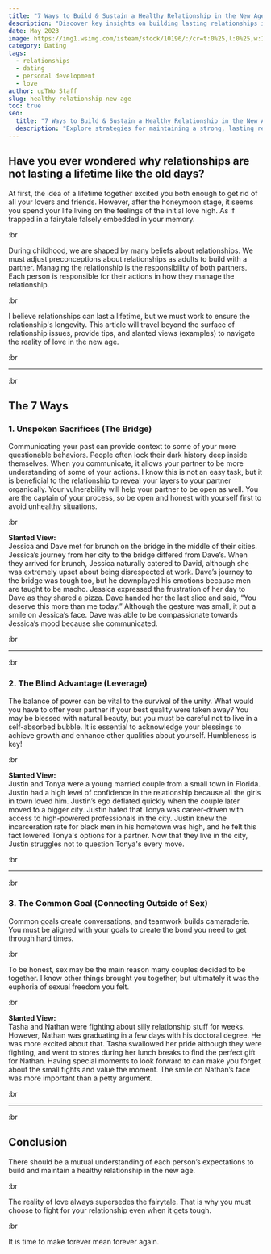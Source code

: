 ```yaml
---
title: "7 Ways to Build & Sustain a Healthy Relationship in the New Age"
description: "Discover key insights on building lasting relationships in today's world. Learn how to balance communication, faith, commitment, and personal growth in your partnership."
date: May 2023
image: https://img1.wsimg.com/isteam/stock/10196/:/cr=t:0%25,l:0%25,w:100%25,h:100%25/rs=w:1280/:/rs=w:1280
category: Dating
tags:
  - relationships
  - dating
  - personal development
  - love
author: upTWo Staff
slug: healthy-relationship-new-age
toc: true
seo:
  title: "7 Ways to Build & Sustain a Healthy Relationship in the New Age"
  description: "Explore strategies for maintaining a strong, lasting relationship in today's world. From communication to commitment, learn how to nurture love and trust."
---
```


## Have you ever wondered why relationships are not lasting a lifetime like the old days?  

At first, the idea of a lifetime together excited you both enough to get rid of all your lovers and friends. However, after the honeymoon stage, it seems you spend your life living on the feelings of the initial love high. As if trapped in a fairytale falsely embedded in your memory.  

:br

During childhood, we are shaped by many beliefs about relationships. We must adjust preconceptions about relationships as adults to build with a partner. Managing the relationship is the responsibility of both partners. Each person is responsible for their actions in how they manage the relationship.  

:br

I believe relationships can last a lifetime, but we must work to ensure the relationship's longevity. This article will travel beyond the surface of relationship issues, provide tips, and slanted views (examples) to navigate the reality of love in the new age.  

:br

---

:br

## The 7 Ways  

### 1. Unspoken Sacrifices (The Bridge)  

Communicating your past can provide context to some of your more questionable behaviors. People often lock their dark history deep inside themselves. When you communicate, it allows your partner to be more understanding of some of your actions. I know this is not an easy task, but it is beneficial to the relationship to reveal your layers to your partner organically. Your vulnerability will help your partner to be open as well. You are the captain of your process, so be open and honest with yourself first to avoid unhealthy situations.  

:br

**Slanted View:**  
Jessica and Dave met for brunch on the bridge in the middle of their cities. Jessica’s journey from her city to the bridge differed from Dave’s. When they arrived for brunch, Jessica naturally catered to David, although she was extremely upset about being disrespected at work. Dave’s journey to the bridge was tough too, but he downplayed his emotions because men are taught to be macho. Jessica expressed the frustration of her day to Dave as they shared a pizza. Dave handed her the last slice and said, “You deserve this more than me today.” Although the gesture was small, it put a smile on Jessica’s face. Dave was able to be compassionate towards Jessica’s mood because she communicated.  

:br

---

:br

### 2. The Blind Advantage (Leverage)  

The balance of power can be vital to the survival of the unity. What would you have to offer your partner if your best quality were taken away? You may be blessed with natural beauty, but you must be careful not to live in a self-absorbed bubble. It is essential to acknowledge your blessings to achieve growth and enhance other qualities about yourself. Humbleness is key!  

:br

**Slanted View:**  
Justin and Tonya were a young married couple from a small town in Florida. Justin had a high level of confidence in the relationship because all the girls in town loved him. Justin’s ego deflated quickly when the couple later moved to a bigger city. Justin hated that Tonya was career-driven with access to high-powered professionals in the city. Justin knew the incarceration rate for black men in his hometown was high, and he felt this fact lowered Tonya's options for a partner. Now that they live in the city, Justin struggles not to question Tonya's every move.  

:br

---

:br

### 3. The Common Goal (Connecting Outside of Sex)  

Common goals create conversations, and teamwork builds camaraderie. You must be aligned with your goals to create the bond you need to get through hard times.  

:br

To be honest, sex may be the main reason many couples decided to be together. I know other things brought you together, but ultimately it was the euphoria of sexual freedom you felt.  

:br

**Slanted View:**  
Tasha and Nathan were fighting about silly relationship stuff for weeks. However, Nathan was graduating in a few days with his doctoral degree. He was more excited about that. Tasha swallowed her pride although they were fighting, and went to stores during her lunch breaks to find the perfect gift for Nathan. Having special moments to look forward to can make you forget about the small fights and value the moment. The smile on Nathan’s face was more important than a petty argument.  

:br

---

:br

## Conclusion  

There should be a mutual understanding of each person’s expectations to build and maintain a healthy relationship in the new age.  

:br

The reality of love always supersedes the fairytale. That is why you must choose to fight for your relationship even when it gets tough.  

:br

It is time to make forever mean forever again.  
